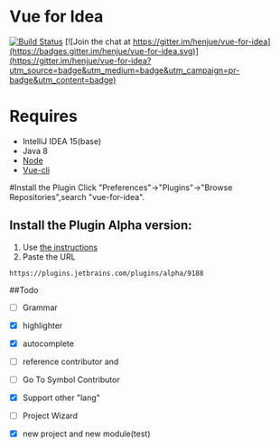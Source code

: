 # Vue for Idea

[![Build Status](https://travis-ci.org/henjue/vue-for-idea.svg?branch=master)](https://travis-ci.org/henjue/vue-for-idea)
[![Join the chat at https://gitter.im/henjue/vue-for-idea](https://badges.gitter.im/henjue/vue-for-idea.svg)](https://gitter.im/henjue/vue-for-idea?utm_source=badge&utm_medium=badge&utm_campaign=pr-badge&utm_content=badge)

# Requires
* IntelliJ IDEA 15(base) 
* Java 8 
* [Node](https://nodejs.org)
* [Vue-cli](https://github.com/vuejs/vue-cli)

#Install the Plugin
 Click "Preferences"->"Plugins"->"Browse Repositories",search "vue-for-idea".
## Install the Plugin Alpha version:
1. Use [the instructions](https://www.jetbrains.com/help/idea/2016.1/managing-enterprise-plugin-repositories.html?origin=old_help)
2. Paste the URL 
```
https://plugins.jetbrains.com/plugins/alpha/9188
```
 
##Todo
- [ ] Grammar
 - [x] highlighter
 - [x] autocomplete
 - [ ] reference contributor and 
 - [ ] Go To Symbol Contributor
 - [x] Support other "lang"
- [ ] Project Wizard
 - [x] new project and new module(test)

